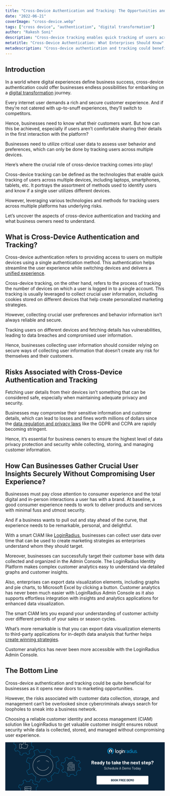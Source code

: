 ```yaml
---
title: "Cross-Device Authentication and Tracking: The Opportunities and Underlying Privacy Risks"
date: "2022-06-21"
coverImage: "cross-device.webp"
tags: ["cross device", "authentication", "digital transformation"]
author: "Rakesh Soni"
description: "Cross-device tracking enables quick tracking of users across multiple devices. However, leveraging such technologies across multiple platforms has underlying risks. This post uncovers the aspects of cross-device authentication and what business owners need to understand."
metatitle: "Cross-Device Authentication: What Enterprises Should Know"
metadescription: "Cross-device authentication and tracking could benefit business marketing, but associated privacy concerns can’t be overlooked. Read on to know more."
---
```


## Introduction

In a world where digital experiences define business success, cross-device authentication could offer businesses endless possibilities for embarking on a [digital transformation](https://www.loginradius.com/blog/identity/enterprise-needs-digital-business-transformation-strategy/) journey. 

Every internet user demands a rich and secure customer experience. And if they’re not catered with up-to-snuff experiences, they’ll switch to competitors. 

Hence, businesses need to know what their customers want. But how can this be achieved, especially if users aren’t comfortable sharing their details in the first interaction with the platform? 

Businesses need to utilize critical user data to assess user behavior and preferences, which can only be done by tracking users across multiple devices. 

Here’s where the crucial role of cross-device tracking comes into play! 

Cross-device tracking can be defined as the technologies that enable quick tracking of users across multiple devices, including laptops, smartphones, tablets, etc. It portrays the assortment of methods used to identify users and know if a single user utilizes different devices. 

However, leveraging various technologies and methods for tracking users across multiple platforms has underlying risks. 

Let’s uncover the aspects of cross-device authentication and tracking and what business owners need to understand. 


## What is Cross-Device Authentication and Tracking?

Cross-device authentication refers to providing access to users on multiple devices using a single authentication method. This authentication helps streamline the user experience while switching devices and delivers a [unified experience](https://www.loginradius.com/blog/growth/unified-identity-ensures-great-customer-interactions/). 

Cross-device tracking, on the other hand, refers to the process of tracking the number of devices on which a user is logged in to a single account. This tracking is usually leveraged to collect crucial user information, including cookies stored on different devices that help create personalized marketing strategies. 

However, collecting crucial user preferences and behavior information isn’t always reliable and secure.

Tracking users on different devices and fetching details has vulnerabilities, leading to data breaches and compromised user information. 

Hence, businesses collecting user information should consider relying on secure ways of collecting user information that doesn’t create any risk for themselves and their customers.


## Risks Associated with Cross-Device Authentication and Tracking

Fetching user details from their devices isn’t something that can be considered safe, especially when maintaining adequate privacy and security. 

Businesses may compromise their sensitive information and customer details, which can lead to losses and fines worth millions of dollars since the [data regulation and privacy laws](https://www.loginradius.com/blog/identity/digital-privacy-best-practices/) like the GDPR and CCPA are rapidly becoming stringent. 

Hence, it’s essential for business owners to ensure the highest level of data privacy protection and security while collecting, storing, and managing customer information. 


## How Can Businesses Gather Crucial User Insights Securely Without Compromising User Experience?

Businesses must pay close attention to consumer experience and the total digital and in-person interactions a user has with a brand. At baseline, a good consumer experience needs to work to deliver products and services with minimal fuss and utmost security. 

And if a business wants to pull out and stay ahead of the curve, that experience needs to be remarkable, personal, and delightful.

With a smart CIAM like [LoginRadius](https://www.loginradius.com/), businesses can collect user data over time that can be used to create marketing strategies as enterprises understand whom they should target. 

Moreover, businesses can successfully target their customer base with data collected and organized in the Admin Console. The LoginRadius Identity Platform makes complex customer analytics easy to understand via detailed graphs and customer insights.

Also, enterprises can export data visualization elements, including graphs and pie charts, to Microsoft Excel by clicking a button. Customer analytics has never been much easier with LoginRadius Admin Console as it also supports effortless integration with insights and analytics applications for enhanced data visualization.

The smart CIAM lets you expand your understanding of customer activity over different periods of your sales or season cycles.

What’s more remarkable is that you can export data visualization elements to third-party applications for in-depth data analysis that further helps [create winning strategies](https://www.loginradius.com/blog/growth/grow-business-with-right-identity-strategy/).

Customer analytics has never been more accessible with the LoginRadius Admin Console.


## The Bottom Line

Cross-device authentication and tracking could be quite beneficial for businesses as it opens new doors to marketing opportunities. 

However, the risks associated with customer data collection, storage, and management can’t be overlooked since cybercriminals always search for loopholes to sneak into a business network. 

Choosing a reliable customer identity and access management (CIAM) solution like LoginRadius to get valuable customer insight ensures robust security while data is collected, stored, and managed without compromising user experience. 



[![book-a-free-demo-loginradius](../../assets/book-a-demo-loginradius.webp)](https://www.loginradius.com/contact-us?utm_source=blog&utm_medium=web&utm_campaign=cross-device-authentication-enterprises)
